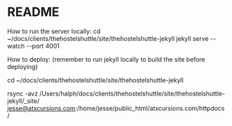 README
========

How to run the server locally:
cd ~/docs/clients/thehostelshuttle/site/thehostelshuttle-jekyll
jekyll serve --watch --port 4001

How to deploy:
(remember to run jekyll locally to build the site before deploying)

cd ~/docs/clients/thehostelshuttle/site/thehostelshuttle-jekyll

rsync -avz /Users/halph/docs/clients/thehostelshuttle/site/thehostelshuttle-jekyll/_site/ jesse@atxcursions.com:/home/jesse/public_html/atxcursions.com/httpdocs/

